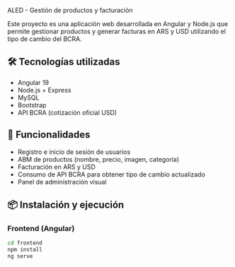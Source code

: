 ALED - Gestión de productos y facturación

Este proyecto es una aplicación web desarrollada en Angular y Node.js que permite gestionar productos y generar facturas en ARS y USD utilizando el tipo de cambio del BCRA.

## 🛠️ Tecnologías utilizadas

- Angular 19
- Node.js + Express
- MySQL
- Bootstrap
- API BCRA (cotización oficial USD)

## 🚀 Funcionalidades

- Registro e inicio de sesión de usuarios
- ABM de productos (nombre, precio, imagen, categoría)
- Facturación en ARS y USD
- Consumo de API BCRA para obtener tipo de cambio actualizado
- Panel de administración visual

## 📦 Instalación y ejecución

### Frontend (Angular)

```bash
cd frontend
npm install
ng serve